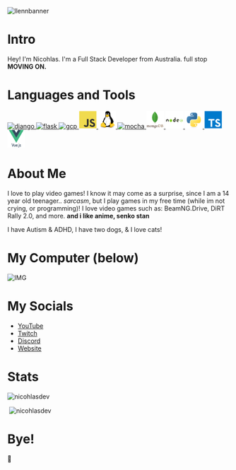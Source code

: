 ![llennbanner](https://user-images.githubusercontent.com/93119331/210502371-6c9a5372-ca4f-4805-aad3-44b7eeb3cd5d.png)

# Intro

Hey! I'm Nicohlas. I'm a Full Stack Developer from Australia. full stop
**MOVING ON.**

<h1 align="left">Languages and Tools</h1>
<p align="left"> <a href="https://www.djangoproject.com/" target="_blank" rel="noreferrer"> <img src="https://cdn.worldvectorlogo.com/logos/django.svg" alt="django" width="40" height="40"/> </a> <a href="https://flask.palletsprojects.com/" target="_blank" rel="noreferrer"> <img src="https://www.vectorlogo.zone/logos/pocoo_flask/pocoo_flask-icon.svg" alt="flask" width="40" height="40"/> </a> <a href="https://cloud.google.com" target="_blank" rel="noreferrer"> <img src="https://www.vectorlogo.zone/logos/google_cloud/google_cloud-icon.svg" alt="gcp" width="40" height="40"/> </a> <a href="https://developer.mozilla.org/en-US/docs/Web/JavaScript" target="_blank" rel="noreferrer"> <img src="https://raw.githubusercontent.com/devicons/devicon/master/icons/javascript/javascript-original.svg" alt="javascript" width="40" height="40"/> </a> <a href="https://www.linux.org/" target="_blank" rel="noreferrer"> <img src="https://raw.githubusercontent.com/devicons/devicon/master/icons/linux/linux-original.svg" alt="linux" width="40" height="40"/> </a> <a href="https://mochajs.org" target="_blank" rel="noreferrer"> <img src="https://www.vectorlogo.zone/logos/mochajs/mochajs-icon.svg" alt="mocha" width="40" height="40"/> </a> <a href="https://www.mongodb.com/" target="_blank" rel="noreferrer"> <img src="https://raw.githubusercontent.com/devicons/devicon/master/icons/mongodb/mongodb-original-wordmark.svg" alt="mongodb" width="40" height="40"/> </a> <a href="https://nodejs.org" target="_blank" rel="noreferrer"> <img src="https://raw.githubusercontent.com/devicons/devicon/master/icons/nodejs/nodejs-original-wordmark.svg" alt="nodejs" width="40" height="40"/> </a> <a href="https://www.python.org" target="_blank" rel="noreferrer"> <img src="https://raw.githubusercontent.com/devicons/devicon/master/icons/python/python-original.svg" alt="python" width="40" height="40"/> </a> <a href="https://www.typescriptlang.org/" target="_blank" rel="noreferrer"> <img src="https://raw.githubusercontent.com/devicons/devicon/master/icons/typescript/typescript-original.svg" alt="typescript" width="40" height="40"/> </a> <a href="https://vuejs.org/" target="_blank" rel="noreferrer"> <img src="https://raw.githubusercontent.com/devicons/devicon/master/icons/vuejs/vuejs-original-wordmark.svg" alt="vuejs" width="40" height="40"/> </a> </p>

# About Me

I love to play video games! I know it may come as a surprise, since I am a 14 year old teenager.. *sarcasm*, but I play games in my free time (while im not crying, or programming)! I love video games such as: BeamNG.Drive, DiRT Rally 2.0, and more. **and i like anime, senko stan**

I have Autism & ADHD, I have two dogs, & I love cats!

# My Computer (below)

![IMG](https://cdn.discordapp.com/attachments/1012946217279434784/1017015336073183293/4939A1C1-46BB-42B1-AF01-B11928803584.jpg)

# My Socials

- [YouTube](https://www.youtube.com/Nicohlas)
- [Twitch](https://www.twitch.tv/nicohlasplus)
- [Discord](https://discord.gg/sVpwzNUBvx)
- [Website](https://goggle-net.tk)

# Stats

<p><img align="left" src="https://github-readme-stats.vercel.app/api/top-langs?username=nicohlasdev&show_icons=true&locale=en&layout=compact" alt="nicohlasdev" /></p>
<br>
<p>&nbsp;<img align="center" src="https://github-readme-stats.vercel.app/api?username=nicohlasdev&show_icons=true&locale=en" alt="nicohlasdev" /></p>

# Bye!

👋

